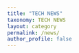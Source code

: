 ```yaml
---
title: "TECH NEWS"
taxonomy: TECH NEWS
layout: category
permalink: /news/
author_profile: false
---
```


